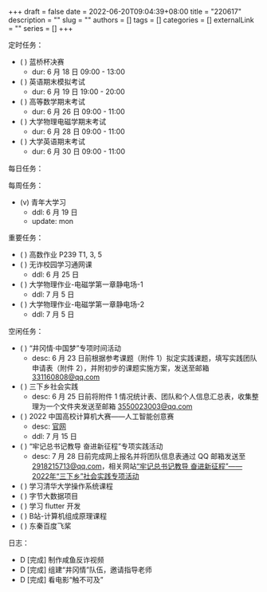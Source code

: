 +++ 
draft = false
date = 2022-06-20T09:04:39+08:00
title = "220617"
description = ""
slug = ""
authors = []
tags = []
categories = []
externalLink = ""
series = []
+++

定时任务：
- ( ) 蓝桥杯决赛
	- dur: 6 月 18 日 09:00 - 13:00 
- ( ) 英语期末模拟考试
	- dur: 6 月 19 日 19:00 - 20:00
- ( ) 高等数学期末考试
	- dur: 6 月 26 日 09:00 - 11:00
- ( ) 大学物理电磁学期末考试
	- dur: 6 月 28 日 09:00 - 11:00
- ( ) 大学英语期末考试
	- dur: 6 月 30 日 09:00 - 11:00

每日任务：

每周任务：
- (v) 青年大学习
    - ddl: 6 月 19 日
    - update: mon

重要任务：
- ( ) 高数作业 P239 T1, 3, 5
- ( ) 无诈校园学习通网课
	- ddl: 6 月 25 日
- ( ) 大学物理作业-电磁学第一章静电场-1
	- ddl: 7 月 5 日
- ( ) 大学物理作业-电磁学第一章静电场-2
	- ddl: 7 月 5 日

空闲任务：
- ( ) “井冈情·中国梦”专项时间活动
	- desc: 6 月 23 日前根据参考课题（附件 1）拟定实践课题，填写实践团队申请表（附件 2），并附初步的课题实施方案，发送至邮箱 331160808@qq.com
- ( ) 三下乡社会实践
	- desc: 6 月 25 日前将附件 1 情况统计表、团队和个人信息汇总表，收集整理为一个文件夹发送至邮箱 3550023003@qq.com
- ( ) 2022 中国高校计算机大赛——人工智能创意赛
	- desc: [官网](http://aicontest.baidu.com/)
	- ddl: 7 月 15 日
- ( ) “牢记总书记教导 奋进新征程”专项实践活动
	- desc: 7 月 28 日前完成网上报名并将团队信息表通过 QQ 邮箱发送至 2918215713@qq.com，相关网站[“牢记总书记教导 奋进新征程”——2022年“三下乡”社会实践专项活动](https://t.m.youth.cn/transfer/index/url/sxx.youth.cn/sxxxt/xtsb/202206/t20220610_13761964.htm)
- ( ) 学习清华大学操作系统课程
- ( ) 字节大数据项目
- ( ) 学习 flutter 开发
- ( ) B站-计算机组成原理课程
- ( ) 东秦百度飞桨

日志：
- D [完成] 制作咸鱼反诈视频
- D [完成] 组建“井冈情”队伍，邀请指导老师
- D [完成] 看电影“触不可及”
